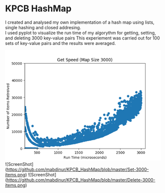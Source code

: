 # KPCB HashMap
I created and analysed my own implementation of a hash map using lists, single hashing and closed addresing. <br />
I used pyplot to visualize the run time of my algorythm for getting, setting, and deleting 3000 key-value pairs
This experiement was carried out for 100 sets of key-value pairs and the results were averaged. 

![ScreenShot](Get-3000-items.png)
![ScreenShot] (https://github.com/mabdinur/KPCB_HashMap/blob/master/Set-3000-items.png)
![ScreenShot] (https://github.com/mabdinur/KPCB_HashMap/blob/master/Delete-3000-items.png)
